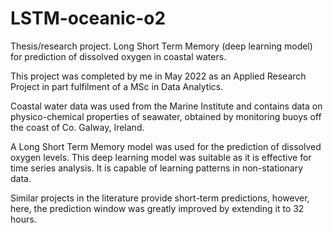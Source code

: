 # LSTM-oceanic-o2
Thesis/research project. Long Short Term Memory (deep learning model) for prediction of dissolved oxygen in coastal waters.

This project was completed by me in May 2022 as an Applied Research Project in part fulfilment of a MSc in Data Analytics.

Coastal water data was used from the Marine Institute and contains data on physico-chemical properties of seawater,
obtained by monitoring buoys off the coast of Co. Galway, Ireland.

A Long Short Term Memory model was used for the prediction of dissolved oxygen levels. This deep learning model was suitable as it
is effective for time series analysis. It is capable of learning patterns in non-stationary data.

Similar projects in the literature provide short-term predictions, however,
here, the prediction window was greatly improved by extending it to 32 hours.
